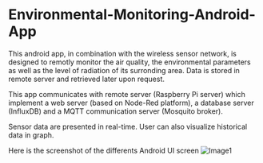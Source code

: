 # Environmental-Monitoring-Android-App
This android app, in combination with the wireless sensor network, is designed to remotly monitor the air quality, the environmental parameters as well as the level of radiation of its surronding area. Data is stored in remote server and retrieved later upon request.

This app communicates with remote server (Raspberry Pi server) which implement a web server (based on Node-Red platform), a database server (InfluxDB) and a MQTT communication server (Mosquito broker).

Sensor data are presented in real-time. User can also visualize historical data in graph.

Here is the screenshot of the differents Android UI screen
![Image1](https://user-images.githubusercontent.com/23704606/147907432-4559b731-3aba-4477-83f0-477bc79bf701.png)
